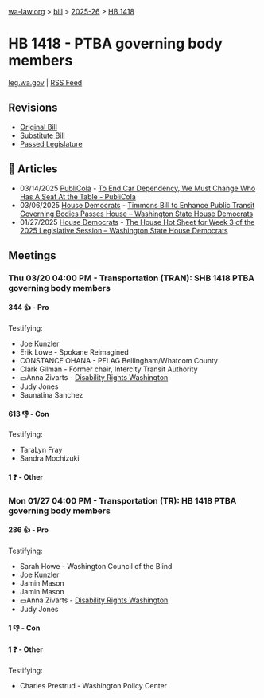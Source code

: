 [wa-law.org](/) > [bill](/bill/) > [2025-26](/bill/2025-26/) > [HB 1418](/bill/2025-26/hb/1418/)

# HB 1418 - PTBA governing body members
[leg.wa.gov](https://app.leg.wa.gov/billsummary?BillNumber=1418&Year=2025&Initiative=false) | [RSS Feed](./rss.xml)

## Revisions
* [Original Bill](1/)
* [Substitute Bill](S/)
* [Passed Legislature](S.PL/)

## 📰 Articles
* 03/14/2025 [PubliCola](/org/publicola/) - [To End Car Dependency, We Must Change Who Has A Seat At the Table - PubliCola](https://publicola.com/2025/03/14/to-end-car-dependency-we-must-change-who-has-a-seat-at-the-table/#:~:text=HB%201418)
* 03/06/2025 [House Democrats](/org/house_democrats/) - [Timmons Bill to Enhance Public Transit Governing Bodies Passes House – Washington State House Democrats](https://housedemocrats.wa.gov/blog/2025/03/06/timmons-bill-to-enhance-public-transit-governing-bodies-passes-house/#:~:text=House%20Bill%201418)
* 01/27/2025 [House Democrats](/org/house_democrats/) - [The House Hot Sheet for Week 3 of the 2025 Legislative Session – Washington State House Democrats](https://housedemocrats.wa.gov/blog/2025/01/27/the-house-hot-sheet-for-week-3-of-the-2025-legislative-session/#:~:text=HB%201418)

## Meetings
### Thu 03/20 04:00 PM - Transportation (TRAN): SHB 1418 PTBA governing body members
#### 344 👍 - Pro
Testifying:
* Joe Kunzler
* Erik Lowe - Spokane Reimagined
* CONSTANCE OHANA - PFLAG Bellingham/Whatcom County
* Clark Gilman - Former chair, Intercity Transit Authority
* 💵Anna Zivarts - [Disability Rights Washington](/org/disability_rights_washington/)
* Judy Jones
* Saunatina Sanchez

#### 613 👎 - Con
Testifying:
* TaraLyn Fray
* Sandra Mochizuki

#### 1 ❓ - Other

### Mon 01/27 04:00 PM - Transportation (TR): HB 1418 PTBA governing body members
#### 286 👍 - Pro
Testifying:
* Sarah Howe - Washington Council of the Blind
* Joe Kunzler
* Jamin Mason
* Jamin Mason
* 💵Anna Zivarts - [Disability Rights Washington](/org/disability_rights_washington/)
* Judy Jones

#### 1 👎 - Con

#### 1 ❓ - Other
Testifying:
* Charles Prestrud - Washington Policy Center
